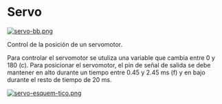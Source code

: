 # Servo

[![servo-bb.png](https://i.postimg.cc/wMdDYLZY/servo-bb.png)](https://postimg.cc/VrDJjrzK)

Control de la posición de un servomotor.

Para controlar el servomotor se utuliza una variable que cambia entre 0 y 180 (c). Para posicionar el servomotor, el pin de señal de salida se debe mantener en alto durante un tiempo entre 0.45 y 2.45 ms (f) y en bajo durante el resto de tiempo de 20 ms.

[![servo-esquem-tico.png](https://i.postimg.cc/Ss9cPDZG/servo-esquem-tico.png)](https://postimg.cc/r08d0C2d)